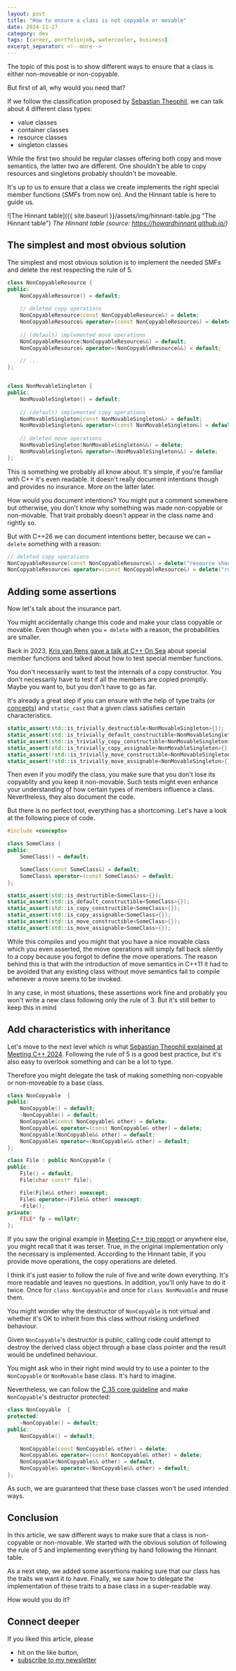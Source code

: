 ```yaml
---
layout: post
title: "How to ensure a class is not copyable or movable"
date: 2024-11-27
category: dev
tags: [career, portfoliojob, watercooler, business]
excerpt_separator: <!--more-->
---
```

The topic of this post is to show different ways to ensure that a class is either non-moveable or non-copyable.

But first of all, why would you need that?

If we follow the classification proposed by [Sebastian Theophil](https://meetingcpp.com/2024/Talks/items/Classes_Cpp23_style.html), we can talk about 4 different class types:

- value classes
- container classes
- resource classes
- singleton classes

While the first two should be regular classes offering both copy and move semantics, the latter two are different. One shouldn't be able to copy resources and singletons probably shouldn't be moveable.

It's up to us to ensure that a class we create implements the right special member functions (*SMF*s from now on). And the Hinnant table is here to guide us.

![The Hinnant table]({{ site.baseurl }}/assets/img/hinnant-table.jpg "The Hinnant table")
_The Hinnant table (source: https://howardhinnant.github.io/)_

## The simplest and most obvious solution

The simplest and most obvious solution is to implement the needed SMFs and delete the rest respecting the rule of 5.

```cpp
class NonCopyableResource {
public:
	NonCopyableResource() = default;
	
	// deleted copy operations
	NonCopyableResource(const NonCopyableResource&) = delete;
	NonCopyableResource& operator=(const NonCopyableResource&) = delete;
	
	// (default) implemented move operations
	NonCopyableResource(NonCopyableResource&&) = default;
	NonCopyableResource& operator=(NonCopyableResource&&) = default;

	// ...
};


class NonMovableSingleton {
public:
	NonMovableSingleton() = default;
	
	// (default) implemented copy operations
	NonMovableSingleton(const NonMovableSingleton&) = default;
	NonMovableSingleton& operator=(const NonMovableSingleton&) = default;
	
	// deleted move operations
	NonMovableSingleton(NonMovableSingleton&&) = delete;
	NonMovableSingleton& operator=(NonMovableSingleton&&) = delete;
};
```

This is something we probably all know about. It's simple, if you're familiar with C++ it's even readable. It doesn't really document intentions though and provides no insurance. More on the latter later.

How would you document intentions? You might put a comment somewhere but otherwise, you don't know why something was made non-copyable or non-movable. That trait probably doesn't appear in the class name and rightly so.

But with C++26 we can document intentions better, because we can `= delete` something with a reason:

```cpp
// deleted copy operations
NonCopyableResource(const NonCopyableResource&) = delete("resource shouldn't be copyable");
NonCopyableResource& operator=(const NonCopyableResource&) = delete("resource shouldn't be copyable");
```

## Adding some assertions

Now let's talk about the insurance part. 

You might accidentally change this code and make your class copyable or movable. Even though when you `= delete` with a reason, the probabilities are smaller.

Back in 2023, [Kris van Rens gave a talk at C++ On Sea](https://www.sandordargo.com/blog/2023/07/05/trip-report-cpp-on-sea-2023) about special member functions and talked about how to test special member functions. 

You don't necessarily want to test the internals of a copy constructor. You don't necessarily have to test if all the members are copied promptly. Maybe you want to, but you don't have to go as far.

It's already a great step if you can ensure with the help of type traits (or [concepts](https://leanpub.com/cppconcepts)) and `static_cast` that a given class satisfies certain characteristics.

```cpp
static_assert(std::is_trivially_destructible<NonMovableSingleton>{});
static_assert(std::is_trivially_default_constructible<NonMovableSingleton>{});
static_assert(std::is_trivially_copy_constructible<NonMovableSingleton>{});
static_assert(std::is_trivially_copy_assignable<NonMovableSingleton>{});
static_assert(!std::is_trivially_move_constructible<NonMovableSingleton>{});
static_assert(!std::is_trivially_move_assignable<NonMovableSingleton>{});
```

Then even if you modify the class, you make sure that you don't lose its copyablity and you keep it non-movable. Such tests might even enhance your understanding of how certain types of members influence a class. Nevertheless, they also document the code.

But there is no perfect tool, everything has a shortcoming. Let's have a look at the following piece of code.


```cpp
#include <concepts>

class SomeClass {
public:
	SomeClass() = default;

	SomeClass(const SomeClass&) = default;
	SomeClass& operator=(const SomeClass&) = default;
};

static_assert(std::is_destructible<SomeClass>{});
static_assert(std::is_default_constructible<SomeClass>{});
static_assert(std::is_copy_constructible<SomeClass>{});
static_assert(std::is_copy_assignable<SomeClass>{});
static_assert(std::is_move_constructible<SomeClass>{});
static_assert(std::is_move_assignable<SomeClass>{});
```

While this compiles and you might that you have a nice movable class which you even asserted, the move operations will simply fall back silently to a copy because you forgot to define the move operations. The reason behind this is that with the introduction of move semantics in C++11 it had to be avoided that any existing class without move semantics fail to compile whenever a move seems to be invoked.

In any case, in most situations, these assertions work fine and probably you won't write a new class following only the rule of 3. But it's still better to keep this in mind

## Add characteristics with inheritance

Let's move to the next level which is what [Sebastian Theophil explained at Meeting C++ 2024](https://www.sandordargo.com/blog/2024/11/20/trip-report-meeting-cpp2024#my-three-favourite-ideas). Following the rule of 5 is a good best practice, but it's also easy to overlook something and can be a lot to type.

Therefore you might delegate the task of making something non-copyable or non-moveable to a base class.

```cpp
class NonCopyable  {
public:
	NonCopyable() = default;
	~NonCopyable() = default;
	NonCopyable(const NonCopyable& other) = delete;
	NonCopyable& operator=(const NonCopyable& other) = delete;
	NonCopyable(NonCopyable&& other) = default;
	NonCopyable& operator=(NonCopyable&& other) = default;
};

class File : public NonCopyable {
public:
	File() = default;
	File(char const* file);

	File(File&& other) noexcept;
	File& operator=(File&& other) noexcept;
	~File();
private:
	FILE* fp = nullptr;
};
```

If you saw the original example in [Meeting C++ trip report](https://www.sandordargo.com/blog/2024/11/20/trip-report-meeting-cpp2024#my-three-favourite-ideas) or anywhere else, you might recall that it was terser. True, in the original implementation only the necessary is implemented. According to the Hinnant table, if you provide move operations, the copy operations are deleted.

I think it's just easier to follow the rule of five and write down everything. It's more readable and leaves no questions. In addition, you'll only have to do it twice. Once for `class NonCopyable` and once for `class NonMovable` and reuse them.

You might wonder why the destructor of `NonCopyable` is not virtual and whether it's OK to inherit from this class without risking undefined behaviour.

Given `NonCopyable`'s destructor is public, calling code could attempt to destroy the derived class object through a base class pointer and the result would be undefined behaviour.

You might ask who in their right mind would try to use a pointer to the `NonCopyable` or `NonMovable` base class. It's hard to imagine.

Nevertheless, we can follow the [C.35 core guideline](https://isocpp.github.io/CppCoreGuidelines/CppCoreGuidelines#c35-a-base-class-destructor-should-be-either-public-and-virtual-or-protected-and-non-virtual) and make `NonCopyable`'s destructor protected:

```cpp
class NonCopyable  {
protected:
    ~NonCopyable() = default;
public:
    NonCopyable() = default;

	NonCopyable(const NonCopyable& other) = delete;
	NonCopyable& operator=(const NonCopyable& other) = delete;
	NonCopyable(NonCopyable&& other) = default;
	NonCopyable& operator=(NonCopyable&& other) = default;
};
``` 

As such, we are guaranteed that these base classes won't be used intended ways.

## Conclusion

In this article, we saw different ways to make sure that a class is non-copyable or non-movable. We started with the obvious solution of following the rule of 5 and implementing everything by hand following the Hinnant table. 

As a next step, we added some assertions making sure that our class has the traits we want it to have. Finally, we saw how to delegate the implementation of these traits to a base class in a super-readable way.

How would you do it?

## Connect deeper

If you liked this article, please 
- hit on the like button,  
- [subscribe to my newsletter](http://eepurl.com/gvcv1j)